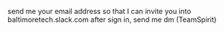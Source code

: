 send me your email address so that I can invite you into baltimoretech.slack.com
after sign in, send me dm (TeamSpirit)
